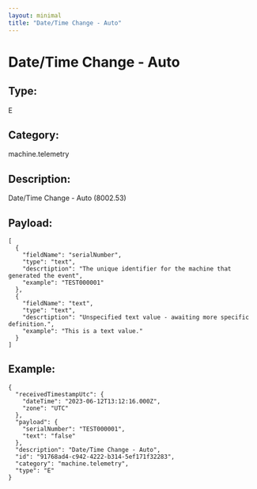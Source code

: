 ```yaml
---
layout: minimal
title: "Date/Time Change - Auto"
---
```


# Date/Time Change - Auto

## Type:

E

## Category:

machine.telemetry

## Description: 

Date/Time Change - Auto (8002.53)

## Payload:

```
[
  {
    "fieldName": "serialNumber",
    "type": "text",
    "descrtiption": "The unique identifier for the machine that generated the event",
    "example": "TEST000001"
  },
  {
    "fieldName": "text",
    "type": "text",
    "descrtiption": "Unspecified text value - awaiting more specific definition.",
    "example": "This is a text value."
  }
]
```

## Example:

```
{
  "receivedTimestampUtc": {
    "dateTime": "2023-06-12T13:12:16.000Z",
    "zone": "UTC"
  },
  "payload": {
    "serialNumber": "TEST000001",
    "text": "false"
  },
  "description": "Date/Time Change - Auto",
  "id": "91768ad4-c942-4222-b314-5ef171f32283",
  "category": "machine.telemetry",
  "type": "E"
}
```
